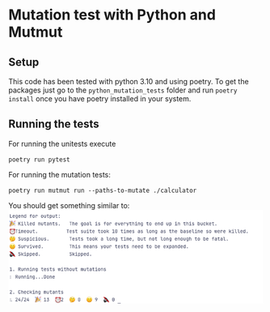 # Mutation test with Python and Mutmut

## Setup

This code has been tested with python 3.10 and using poetry. To get the packages just go to the `python_mutation_tests` folder
and run `poetry install` once you have poetry installed in your system.

## Running the tests

For running the unitests execute
```shell
poetry run pytest
```

For running the mutation tests:
```shell
poetry run mutmut run --paths-to-mutate ./calculator
```

You should get something similar to:
![Result of mutation testing with mutmut](./assets/mutmut_result.png)